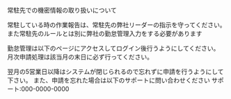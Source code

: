 常駐先での機密情報の取り扱いについて

常駐している時の作業報告は、常駐先の弊社リーダーの指示を守ってください。
また常駐先のルールとは別に弊社の勤怠管理入力をする必要があります

勤怠管理は以下のページにアクセスしてログイン後行うようにしてください。
月次申請処理は該当月の末日に必ず行ってください。

翌月の5営業日以降はシステムが閉じられるので忘れずに申請を行うようにして下さい。
また、申請を忘れた場合は以下のサポートに問い合わせください
サポート:000-0000-0000

